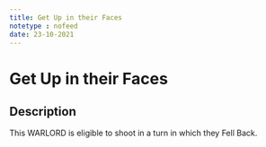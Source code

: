 ```yaml
---
title: Get Up in their Faces
notetype : nofeed
date: 23-10-2021
---
```


# Get Up in their Faces
## Description

This WARLORD is eligible to shoot in a turn in which they Fell Back.